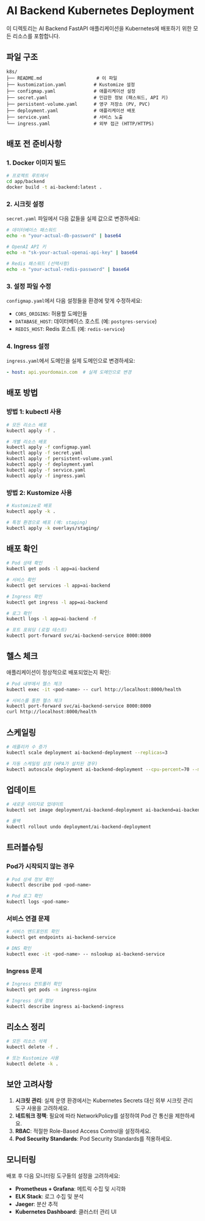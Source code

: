 # AI Backend Kubernetes Deployment

이 디렉토리는 AI Backend FastAPI 애플리케이션을 Kubernetes에 배포하기 위한 모든 리소스를 포함합니다.

## 파일 구조

```
k8s/
├── README.md                    # 이 파일
├── kustomization.yaml          # Kustomize 설정
├── configmap.yaml              # 애플리케이션 설정
├── secret.yaml                 # 민감한 정보 (패스워드, API 키)
├── persistent-volume.yaml      # 영구 저장소 (PV, PVC)
├── deployment.yaml             # 애플리케이션 배포
├── service.yaml                # 서비스 노출
└── ingress.yaml                # 외부 접근 (HTTP/HTTPS)
```

## 배포 전 준비사항

### 1. Docker 이미지 빌드

```bash
# 프로젝트 루트에서
cd app/backend
docker build -t ai-backend:latest .
```

### 2. 시크릿 설정

`secret.yaml` 파일에서 다음 값들을 실제 값으로 변경하세요:

```bash
# 데이터베이스 패스워드
echo -n "your-actual-db-password" | base64

# OpenAI API 키
echo -n "sk-your-actual-openai-api-key" | base64

# Redis 패스워드 (선택사항)
echo -n "your-actual-redis-password" | base64
```

### 3. 설정 파일 수정

`configmap.yaml`에서 다음 설정들을 환경에 맞게 수정하세요:

- `CORS_ORIGINS`: 허용할 도메인들
- `DATABASE_HOST`: 데이터베이스 호스트 (예: `postgres-service`)
- `REDIS_HOST`: Redis 호스트 (예: `redis-service`)

### 4. Ingress 설정

`ingress.yaml`에서 도메인을 실제 도메인으로 변경하세요:

```yaml
- host: api.yourdomain.com  # 실제 도메인으로 변경
```

## 배포 방법

### 방법 1: kubectl 사용

```bash
# 모든 리소스 배포
kubectl apply -f .

# 개별 리소스 배포
kubectl apply -f configmap.yaml
kubectl apply -f secret.yaml
kubectl apply -f persistent-volume.yaml
kubectl apply -f deployment.yaml
kubectl apply -f service.yaml
kubectl apply -f ingress.yaml
```

### 방법 2: Kustomize 사용

```bash
# Kustomize로 배포
kubectl apply -k .

# 특정 환경으로 배포 (예: staging)
kubectl apply -k overlays/staging/
```

## 배포 확인

```bash
# Pod 상태 확인
kubectl get pods -l app=ai-backend

# 서비스 확인
kubectl get services -l app=ai-backend

# Ingress 확인
kubectl get ingress -l app=ai-backend

# 로그 확인
kubectl logs -l app=ai-backend -f

# 포트 포워딩 (로컬 테스트)
kubectl port-forward svc/ai-backend-service 8000:8000
```

## 헬스 체크

애플리케이션이 정상적으로 배포되었는지 확인:

```bash
# Pod 내부에서 헬스 체크
kubectl exec -it <pod-name> -- curl http://localhost:8000/health

# 서비스를 통한 헬스 체크
kubectl port-forward svc/ai-backend-service 8000:8000
curl http://localhost:8000/health
```

## 스케일링

```bash
# 레플리카 수 증가
kubectl scale deployment ai-backend-deployment --replicas=3

# 자동 스케일링 설정 (HPA가 설치된 경우)
kubectl autoscale deployment ai-backend-deployment --cpu-percent=70 --min=2 --max=10
```

## 업데이트

```bash
# 새로운 이미지로 업데이트
kubectl set image deployment/ai-backend-deployment ai-backend=ai-backend:v1.1.0

# 롤백
kubectl rollout undo deployment/ai-backend-deployment
```

## 트러블슈팅

### Pod가 시작되지 않는 경우

```bash
# Pod 상세 정보 확인
kubectl describe pod <pod-name>

# Pod 로그 확인
kubectl logs <pod-name>
```

### 서비스 연결 문제

```bash
# 서비스 엔드포인트 확인
kubectl get endpoints ai-backend-service

# DNS 확인
kubectl exec -it <pod-name> -- nslookup ai-backend-service
```

### Ingress 문제

```bash
# Ingress 컨트롤러 확인
kubectl get pods -n ingress-nginx

# Ingress 상세 정보
kubectl describe ingress ai-backend-ingress
```

## 리소스 정리

```bash
# 모든 리소스 삭제
kubectl delete -f .

# 또는 Kustomize 사용
kubectl delete -k .
```

## 보안 고려사항

1. **시크릿 관리**: 실제 운영 환경에서는 Kubernetes Secrets 대신 외부 시크릿 관리 도구 사용을 고려하세요.
2. **네트워크 정책**: 필요에 따라 NetworkPolicy를 설정하여 Pod 간 통신을 제한하세요.
3. **RBAC**: 적절한 Role-Based Access Control을 설정하세요.
4. **Pod Security Standards**: Pod Security Standards를 적용하세요.

## 모니터링

배포 후 다음 모니터링 도구들의 설정을 고려하세요:

- **Prometheus + Grafana**: 메트릭 수집 및 시각화
- **ELK Stack**: 로그 수집 및 분석
- **Jaeger**: 분산 추적
- **Kubernetes Dashboard**: 클러스터 관리 UI
